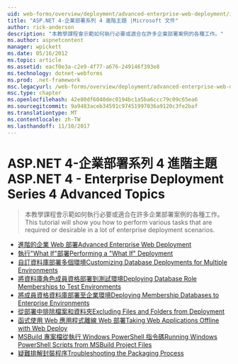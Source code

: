 ```yaml
---
uid: web-forms/overview/deployment/advanced-enterprise-web-deployment/index
title: "ASP.NET 4-企業部署系列 4 進階主題 |Microsoft 文件"
author: rick-anderson
description: "本教學課程會示範如何執行必要或適合在許多企業部署案例的各種工作。"
ms.author: aspnetcontent
manager: wpickett
ms.date: 05/16/2012
ms.topic: article
ms.assetid: eacf0e3a-c2e9-4f77-a676-249146f393e8
ms.technology: dotnet-webforms
ms.prod: .net-framework
msc.legacyurl: /web-forms/overview/deployment/advanced-enterprise-web-deployment
msc.type: chapter
ms.openlocfilehash: 42e80df6040dec0194bc1a5ba6ccc79c09c65ea6
ms.sourcegitcommit: 9a9483aceb34591c97451997036a9120c3fe2baf
ms.translationtype: MT
ms.contentlocale: zh-TW
ms.lasthandoff: 11/10/2017
---
```

<a name="aspnet-4---enterprise-deployment-series-4-advanced-topics"></a><span data-ttu-id="7c6fd-103">ASP.NET 4-企業部署系列 4 進階主題</span><span class="sxs-lookup"><span data-stu-id="7c6fd-103">ASP.NET 4 - Enterprise Deployment Series 4 Advanced Topics</span></span>
====================
> <span data-ttu-id="7c6fd-104">本教學課程會示範如何執行必要或適合在許多企業部署案例的各種工作。</span><span class="sxs-lookup"><span data-stu-id="7c6fd-104">This tutorial will show you how to perform various tasks that are required or desirable in a lot of enterprise deployment scenarios.</span></span>


- [<span data-ttu-id="7c6fd-105">進階的企業 Web 部署</span><span class="sxs-lookup"><span data-stu-id="7c6fd-105">Advanced Enterprise Web Deployment</span></span>](advanced-enterprise-web-deployment.md)
- [<span data-ttu-id="7c6fd-106">執行"What If"部署</span><span class="sxs-lookup"><span data-stu-id="7c6fd-106">Performing a "What If" Deployment</span></span>](performing-a-what-if-deployment.md)
- [<span data-ttu-id="7c6fd-107">自訂資料庫部署多個環境</span><span class="sxs-lookup"><span data-stu-id="7c6fd-107">Customizing Database Deployments for Multiple Environments</span></span>](customizing-database-deployments-for-multiple-environments.md)
- [<span data-ttu-id="7c6fd-108">將資料庫角色成員資格部署到測試環境</span><span class="sxs-lookup"><span data-stu-id="7c6fd-108">Deploying Database Role Memberships to Test Environments</span></span>](deploying-database-role-memberships-to-test-environments.md)
- [<span data-ttu-id="7c6fd-109">將成員資格資料庫部署至企業環境</span><span class="sxs-lookup"><span data-stu-id="7c6fd-109">Deploying Membership Databases to Enterprise Environments</span></span>](deploying-membership-databases-to-enterprise-environments.md)
- [<span data-ttu-id="7c6fd-110">從部署中排除檔案和資料夾</span><span class="sxs-lookup"><span data-stu-id="7c6fd-110">Excluding Files and Folders from Deployment</span></span>](excluding-files-and-folders-from-deployment.md)
- [<span data-ttu-id="7c6fd-111">函式使用 Web 應用程式離線 Web 部署</span><span class="sxs-lookup"><span data-stu-id="7c6fd-111">Taking Web Applications Offline with Web Deploy</span></span>](taking-web-applications-offline-with-web-deploy.md)
- [<span data-ttu-id="7c6fd-112">MSBuild 專案檔從執行 Windows PowerShell 指令碼</span><span class="sxs-lookup"><span data-stu-id="7c6fd-112">Running Windows PowerShell Scripts from MSBuild Project Files</span></span>](running-windows-powershell-scripts-from-msbuild-project-files.md)
- [<span data-ttu-id="7c6fd-113">疑難排解封裝程序</span><span class="sxs-lookup"><span data-stu-id="7c6fd-113">Troubleshooting the Packaging Process</span></span>](troubleshooting-the-packaging-process.md)
